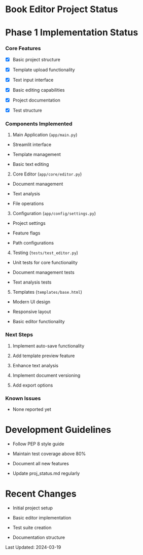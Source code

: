 # Book Editor Project Status

#
# Phase 1 Implementation Status

### Core Features

- [x] Basic project structure

- [x] Template upload functionality

- [x] Text input interface

- [x] Basic editing capabilities

- [x] Project documentation

- [x] Test structure

### Components Implemented

1. Main Application (`app/main.py`)

  - Streamlit interface

  - Template management

  - Basic text editing

2. Core Editor (`app/core/editor.py`)

  - Document management

  - Text analysis

  - File operations

3. Configuration (`app/config/settings.py`)

  - Project settings

  - Feature flags

  - Path configurations

4. Testing (`tests/test_editor.py`)

  - Unit tests for core functionality

  - Document management tests

  - Text analysis tests

5. Templates (`templates/base.html`)

  - Modern UI design

  - Responsive layout

  - Basic editor functionality

### Next Steps

1. Implement auto-save functionality

2. Add template preview feature

3. Enhance text analysis

4. Implement document versioning

5. Add export options

### Known Issues

- None reported yet

#
# Development Guidelines

- Follow PEP 8 style guide

- Maintain test coverage above 80%

- Document all new features

- Update proj_status.md regularly

#
# Recent Changes

- Initial project setup

- Basic editor implementation

- Test suite creation

- Documentation structure

Last Updated: 2024-03-19
